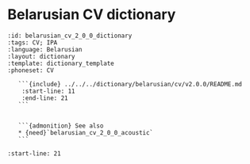 
# Belarusian CV dictionary

``````{dictionary} Belarusian CV dictionary
:id: belarusian_cv_2_0_0_dictionary
:tags: CV; IPA
:language: Belarusian
:layout: dictionary
:template: dictionary_template
:phoneset: CV

   ```{include} ../../../dictionary/belarusian/cv/v2.0.0/README.md
    :start-line: 11
    :end-line: 21
   ```


   ```{admonition} See also
   * {need}`belarusian_cv_2_0_0_acoustic`
   ```

``````

```{include} ../../../dictionary/belarusian/cv/v2.0.0/README.md
:start-line: 21
```
